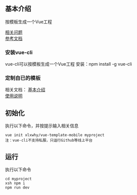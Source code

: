 ## 基本介绍

按模板生成一个Vue工程


[相关问题](./template/static/readme.md)  
[参考文档](./template/static/reference.md)  

### 安装vue-cli

vue-cli可以按模板生成一个Vue工程
安装：npm install -g vue-cli


### 定制自已的模板
相关文档：
[基本介绍](./static/readme.md)  
[使用说明](./static/reference.md)  


## 初始化


执行以下命令，并按提示输入相关信息
```
vue init xlxwhy/vue-template-mobile myproject
注：vue-cli不支持私服，只运行Github等线上平台
```
## 运行
执行以下命令
```
cd myproject
xsh npm i
npm run dev

```






